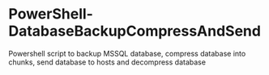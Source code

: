 # PowerShell-DatabaseBackupCompressAndSend
Powershell script to backup MSSQL database, compress database into chunks, send database to hosts and decompress database
